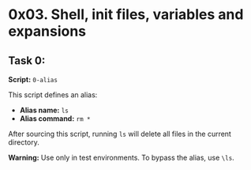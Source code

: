 # 0x03. Shell, init files, variables and expansions

## Task 0: <o>

**Script:** `0-alias`

This script defines an alias:

- **Alias name:** `ls`
- **Alias command:** `rm *`

After sourcing this script, running `ls` will delete all files in the current directory.

**Warning:** Use only in test environments. To bypass the alias, use `\ls`.
